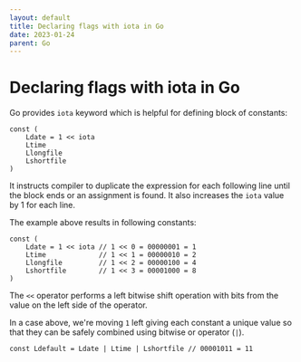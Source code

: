 ```yaml
---
layout: default
title: Declaring flags with iota in Go
date: 2023-01-24
parent: Go
---
```


# Declaring flags with iota in Go

Go provides `iota` keyword which is helpful for defining block of constants:

```golang
const (
	Ldate = 1 << iota
	Ltime
	Llongfile
	Lshortfile
)
```

It instructs compiler to duplicate the expression for each following line until the block ends or an assignment is found. It also increases the `iota` value by 1 for each line.

The example above results in following constants:

```golang
const (
	Ldate = 1 << iota // 1 << 0 = 00000001 = 1
	Ltime             // 1 << 1 = 00000010 = 2
	Llongfile         // 1 << 2 = 00000100 = 4
	Lshortfile        // 1 << 3 = 00001000 = 8
)
```

The `<<` operator performs a left bitwise shift operation with bits from the value on the left side of the operator.

In a case above, we're moving `1` left giving each constant a unique value so that they can be safely combined using bitwise or operator (`|`).

```golang
const Ldefault = Ldate | Ltime | Lshortfile // 00001011 = 11
```
